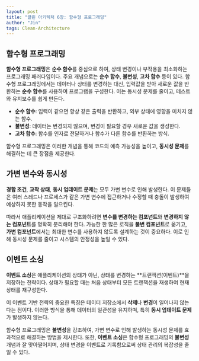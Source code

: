 ```yaml
---
layout: post
title: "클린 아키텍처 6장: 함수형 프로그래밍"
author: "Jin"
tags: Clean-Architecture
---
```

## 함수형 프로그래밍

**함수형 프로그래밍**은 **순수 함수**를 중심으로 하여, 상태 변경이나 부작용을 최소화하는 프로그래밍 패러다임이다. 주요 개념으로는 **순수 함수**, **불변성**, **고차 함수** 등이 있다. 함수형 프로그래밍에서는 데이터나 상태를 변경하는 대신, 입력값을 받아 새로운 값을 반환하는 **순수 함수**를 사용하여 프로그램을 구성한다. 이는 동시성 문제를 줄이고, 테스트와 유지보수를 쉽게 만든다.

- **순수 함수**: 입력이 같으면 항상 같은 출력을 반환하고, 외부 상태에 영향을 미치지 않는 함수.
- **불변성**: 데이터는 변경되지 않으며, 변경이 필요할 경우 새로운 값을 생성한다.
- **고차 함수**: 함수를 인자로 전달하거나 함수가 다른 함수를 반환하는 방식.

함수형 프로그래밍은 이러한 개념을 통해 코드의 예측 가능성을 높이고, **동시성 문제**를 해결하는 데 큰 장점을 제공한다.

## 가변 변수와 동시성

**경합 조건**, **교착 상태**, **동시 업데이트 문제**는 모두 가변 변수로 인해 발생한다. 이 문제들은 여러 스레드나 프로세스가 같은 가변 변수에 접근하거나 수정할 때 충돌이 발생하여 예상하지 못한 동작을 일으킨다.

따라서 애플리케이션을 제대로 구조화하려면 **변수를 변경하는 컴포넌트**와 **변경하지 않는 컴포넌트**를 명확히 분리해야 한다. 가능한 한 많은 로직을 **불변 컴포넌트**로 옮기고, **가변 컴포넌트**에서는 최대한 변수를 사용하지 않도록 설계하는 것이 중요하다. 이로 인해 동시성 문제를 줄이고 시스템의 안정성을 높일 수 있다.

## 이벤트 소싱

**이벤트 소싱**은 애플리케이션의 상태가 아닌, 상태를 변경하는 **트랜잭션(이벤트)**을 저장하는 전략이다. 상태가 필요할 때는 처음 상태부터 모든 트랜잭션을 재생하여 현재 상태를 재구성한다.

이 이벤트 기반 전략의 중요한 특징은 데이터 저장소에서 **삭제**나 **변경**이 일어나지 않는다는 점이다. 이러한 방식을 통해 데이터의 일관성을 유지하며, 특히 **동시 업데이트 문제**가 발생하지 않는다.

함수형 프로그래밍은 **불변성**을 강조하여, 가변 변수로 인해 발생하는 동시성 문제를 효과적으로 해결하는 방법을 제시한다. 또한, **이벤트 소싱**은 함수형 프로그래밍의 **불변성** 개념과 잘 맞아떨어지며, 상태 변경을 이벤트로 기록함으로써 상태 관리의 복잡성을 줄일 수 있다.
